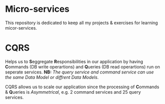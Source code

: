 # Micro-services
This repository is dedicated to keep all my projects & exercises for learning micor-services.

# CQRS
Helps us to **S**eggregate **R**esponsibilities in our application by having **C**ommands (DB write operartions) and **Q**ueries (DB read operartions) run on seperate services.
**NB:** *The query service and command service can use the same Data Model or diffrent Data Models*.

CQRS allows us to scale our application since the processing of **C**ommands & **Q**ueries is *Asymmetrical*, e.g. 2 command services and 25 query services.  
